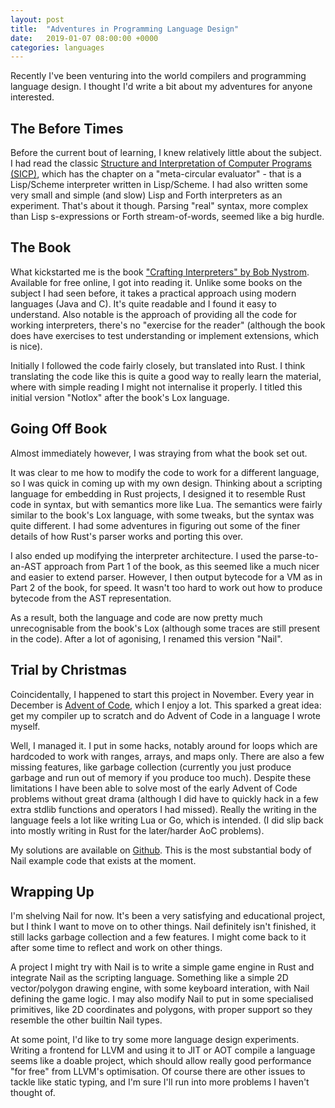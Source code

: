 ```yaml
---
layout: post
title:  "Adventures in Programming Language Design"
date:   2019-01-07 08:00:00 +0000
categories: languages
---
```


Recently I've been venturing into the world compilers and programming language design. I thought I'd write a bit about my adventures for anyone interested.

The Before Times
---

Before the current bout of learning, I knew relatively little about the subject. I had read the classic [Structure and Interpretation of Computer Programs (SICP)](https://mitpress.mit.edu/sites/default/files/sicp/index.html), which has the chapter on a "meta-circular evaluator" - that is a Lisp/Scheme interpreter written in Lisp/Scheme. I had also written some very small and simple (and slow) Lisp and Forth interpreters as an experiment. That's about it though. Parsing "real" syntax, more complex than Lisp s-expressions or Forth stream-of-words, seemed like a big hurdle.

The Book
---

What kickstarted me is the book ["Crafting Interpreters" by Bob Nystrom](http://www.craftinginterpreters.com/). Available for free online, I got into reading it. Unlike some books on the subject I had seen before, it takes a practical approach using modern languages (Java and C). It's quite readable and I found it easy to understand. Also notable is the approach of providing all the code for working interpreters, there's no "exercise for the reader" (although the book does have exercises to test understanding or implement extensions, which is nice).

Initially I followed the code fairly closely, but translated into Rust. I think translating the code like this is quite a good way to really learn the material, where with simple reading I might not internalise it properly. I titled this initial version "Notlox" after the book's Lox language.

Going Off Book
---

Almost immediately however, I was straying from what the book set out. 

It was clear to me how to modify the code to work for a different language, so I was quick in coming up with my own design. Thinking about a scripting language for embedding in Rust projects, I designed it to resemble Rust code in syntax, but with semantics more like Lua. The semantics were fairly similar to the book's Lox language, with some tweaks, but the syntax was quite different. I had some adventures in figuring out some of the finer details of how Rust's parser works and porting this over.

I also ended up modifying the interpreter architecture. I used the parse-to-an-AST approach from Part 1 of the book, as this seemed like a much nicer and easier to extend parser. However, I then output bytecode for a VM as in Part 2 of the book, for speed. It wasn't too hard to work out how to produce bytecode from the AST representation.

As a result, both the language and code are now pretty much unrecognisable from the book's Lox (although some traces are still present in the code). After a lot of agonising, I renamed this version "Nail".

Trial by Christmas
---

Coincidentally, I happened to start this project in November. Every year in December is [Advent of Code](https://adventofcode.com), which I enjoy a lot. This sparked a great idea: get my compiler up to scratch and do Advent of Code in a language I wrote myself.

Well, I managed it. I put in some hacks, notably around for loops which are hardcoded to work with ranges, arrays, and maps only. There are also a few missing features, like garbage collection (currently you just produce garbage and run out of memory if you produce too much). Despite these limitations I have been able to solve most of the early Advent of Code problems without great drama (although I did have to quickly hack in a few extra stdlib functions and operators I had missed). Really the writing in the language feels a lot like writing Lua or Go, which is intended. (I did slip back into mostly writing in Rust for the later/harder AoC problems).

My solutions are available on [Github](https://github.com/m-r-hunt/aoc2018). This is the most substantial body of Nail example code that exists at the moment.

Wrapping Up
---

I'm shelving Nail for now. It's been a very satisfying and educational project, but I think I want to move on to other things. Nail definitely isn't finished, it still lacks garbage collection and a few features. I might come back to it after some time to reflect and work on other things.

A project I might try with Nail is to write a simple game engine in Rust and integrate Nail as the scripting language. Something like a simple 2D vector/polygon drawing engine, with some keyboard interation, with Nail defining the game logic. I may also modify Nail to put in some specialised primitives, like 2D coordinates and polygons, with proper support so they resemble the other builtin Nail types.

At some point, I'd like to try some more language design experiments. Writing a frontend for LLVM and using it to JIT or AOT compile a language seems like a doable project, which should allow really good performance "for free" from LLVM's optimisation. Of course there are other issues to tackle like static typing, and I'm sure I'll run into more problems I haven't thought of.
